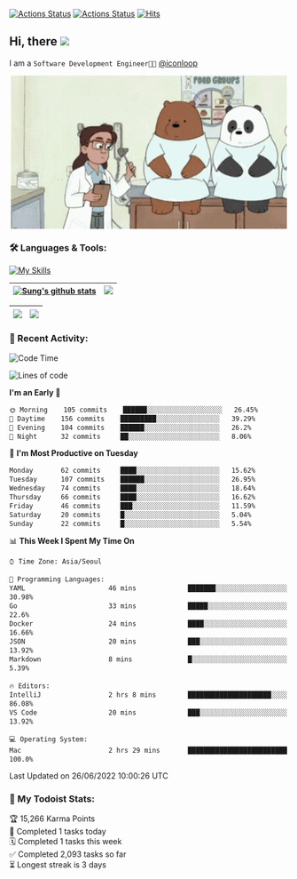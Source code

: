 
[![Actions Status](https://github.com/ddok2/ddok2/workflows/Todoist%20Readme/badge.svg)](https://github.com/ddok2/ddok2/actions)
[![Actions Status](https://github.com/ddok2/ddok2/workflows/wakatime-stats/badge.svg)](https://github.com/ddok2/ddok2/actions)
[![Hits](https://hits.seeyoufarm.com/api/count/incr/badge.svg?url=https%3A%2F%2Fgithub.com%2Fddok2&count_bg=%23FF9595&title_bg=%23555555&icon=github.svg&icon_color=%23FFFFFF&title=hits&edge_flat=false)](https://hits.seeyoufarm.com)

<!-- ![visitors](https://visitor-badge.laobi.icu/badge?page_id=ddok2.ddok2) -->
## Hi, there <img src="https://raw.githubusercontent.com/MartinHeinz/MartinHeinz/master/wave.gif" width="3%">

I am a `Software Development Engineer🧑‍💻` [@iconloop](https://github.com/iconloop)


<p align="center">
    <img align="center" alt="GIF" src="img/debugging.gif" />
</p>


### 🛠 Languages & Tools:

[![My Skills](https://skillicons.dev/icons?i=go,js,ts,py,express,react,svelte,jquery,pug,mongodb,mysql,redis,aws,docker,kubernetes)](https://skillicons.dev)


| <a href="https://github.com/ddok2"><img align="center" src="https://github-readme-stats.vercel.app/api?username=ddok2&show_icons=true&include_all_commits=true&count_private=true&theme=buefy&hide_border=true" alt="Sung's github stats" /></a> | <a href="https://github.com/ddok2"><img src="http://github-readme-streak-stats.herokuapp.com?user=ddok2&hide_border=true" /></a> |
| ------------- |------------- |


| <a href="https://github.com/ddok2"><img align="center" src="https://github-readme-stats.vercel.app/api/top-langs/?username=ddok2&theme=buefy&hide=html,css&hide_border=true width=50%" /></a> | <a href="https://github.com/ddok2"><img align="center" src="https://activity-graph.herokuapp.com/graph?username=ddok2&theme=github&hide_border=true" height="250" /></a> |
| ------------- |--------------------------------------------------------------------------------------------------------------------------------------------------------------------------|


<!-- <details open>
    <summary>📈 My GitHub Stats</summary>
    <p align="center">
        <a href="https://github.com/ddok2">
            <img align="center" src="https://github-readme-stats.vercel.app/api?username=ddok2&show_icons=true&include_all_commits=true&count_private=true&theme=buefy&hide_border=true" alt="Sung's github stats" />
        </a>
    </p>
</details>
<details>
    <summary>💬 Top Languages</summary>
    <p align="center"> 
        <a href="https://github.com/ddok2">
            <img align="center" src="https://github-readme-stats.vercel.app/api/top-langs/?username=ddok2&layout=compact&theme=buefy&hide=html,css&hide_border=true" />
        </a>
    </p>
</details> -->


### 🌈 Recent Activity:
<!--START_SECTION:waka-->
![Code Time](http://img.shields.io/badge/Code%20Time-0%20secs-blue)

![Lines of code](https://img.shields.io/badge/From%20Hello%20World%20I%27ve%20Written-276%20Thousand%20lines%20of%20code-blue)

**I'm an Early 🐤** 

```text
🌞 Morning    105 commits    ██████░░░░░░░░░░░░░░░░░░░   26.45% 
🌆 Daytime    156 commits    █████████░░░░░░░░░░░░░░░░   39.29% 
🌃 Evening    104 commits    ██████░░░░░░░░░░░░░░░░░░░   26.2% 
🌙 Night      32 commits     ██░░░░░░░░░░░░░░░░░░░░░░░   8.06%

```
📅 **I'm Most Productive on Tuesday** 

```text
Monday       62 commits     ████░░░░░░░░░░░░░░░░░░░░░   15.62% 
Tuesday      107 commits    ██████░░░░░░░░░░░░░░░░░░░   26.95% 
Wednesday    74 commits     ████░░░░░░░░░░░░░░░░░░░░░   18.64% 
Thursday     66 commits     ████░░░░░░░░░░░░░░░░░░░░░   16.62% 
Friday       46 commits     ███░░░░░░░░░░░░░░░░░░░░░░   11.59% 
Saturday     20 commits     █░░░░░░░░░░░░░░░░░░░░░░░░   5.04% 
Sunday       22 commits     █░░░░░░░░░░░░░░░░░░░░░░░░   5.54%

```


📊 **This Week I Spent My Time On** 

```text
⌚︎ Time Zone: Asia/Seoul

💬 Programming Languages: 
YAML                     46 mins             ███████░░░░░░░░░░░░░░░░░░   30.98% 
Go                       33 mins             █████░░░░░░░░░░░░░░░░░░░░   22.6% 
Docker                   24 mins             ████░░░░░░░░░░░░░░░░░░░░░   16.66% 
JSON                     20 mins             ███░░░░░░░░░░░░░░░░░░░░░░   13.92% 
Markdown                 8 mins              █░░░░░░░░░░░░░░░░░░░░░░░░   5.39%

🔥 Editors: 
IntelliJ                 2 hrs 8 mins        █████████████████████░░░░   86.08% 
VS Code                  20 mins             ███░░░░░░░░░░░░░░░░░░░░░░   13.92%

💻 Operating System: 
Mac                      2 hrs 29 mins       █████████████████████████   100.0%

```


 Last Updated on 26/06/2022 10:00:26 UTC
<!--END_SECTION:waka-->

### 🚧 My Todoist Stats:
<!-- TODO-IST:START -->
🏆  15,266 Karma Points           
🌸  Completed 1 tasks today           
🗓  Completed 1 tasks this week           
✅  Completed 2,093 tasks so far           
⏳  Longest streak is 3 days
<!-- TODO-IST:END -->


